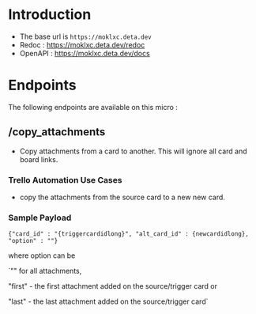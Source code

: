 # Introduction

- The base url is `https://moklxc.deta.dev`
- Redoc : https://moklxc.deta.dev/redoc
- OpenAPI : https://moklxc.deta.dev/docs

# Endpoints

The following endpoints are available on this micro :

## /copy_attachments

- Copy attachments from a card to another. This will ignore all card and board links.


### Trello Automation Use Cases

- copy the attachments from the source card to a new new card.

### Sample Payload

`{"card_id" : "{triggercardidlong}", "alt_card_id" : {newcardidlong}, "option" : ""}`

where option can be

`"" for all attachments,

"first" - the first attachment added on the source/trigger card or

"last" - the last attachment added on the source/trigger card`
